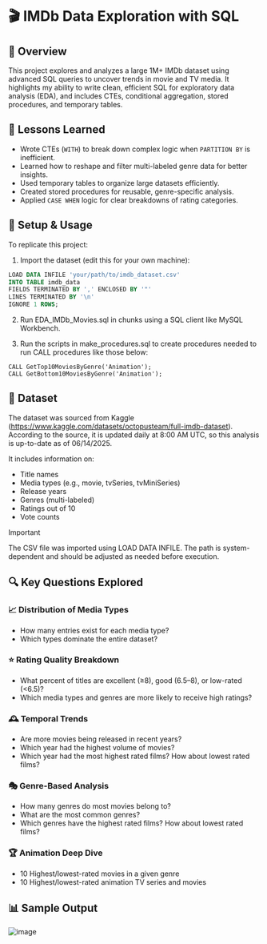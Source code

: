 # 🎬 IMDb Data Exploration with SQL

## 📌 Overview

This project explores and analyzes a large 1M+ IMDb dataset using advanced SQL queries to uncover trends in movie and TV media. It highlights my ability to write clean, efficient SQL for exploratory data analysis (EDA), and includes CTEs, conditional aggregation, stored procedures, and temporary tables.

## 🧠 Lessons Learned
- Wrote CTEs (`WITH`) to break down complex logic when `PARTITION BY` is inefficient.
- Learned how to reshape and filter multi-labeled genre data for better insights.
- Used temporary tables to organize large datasets efficiently.
- Created stored procedures for reusable, genre-specific analysis.
- Applied `CASE WHEN` logic for clear breakdowns of rating categories.

## 📌 Setup & Usage

To replicate this project:

1. Import the dataset (edit this for your own machine):

```SQL
LOAD DATA INFILE 'your/path/to/imdb_dataset.csv'
INTO TABLE imdb_data
FIELDS TERMINATED BY ',' ENCLOSED BY '"'
LINES TERMINATED BY '\n'
IGNORE 1 ROWS;
```

2. Run EDA_IMDb_Movies.sql in chunks using a SQL client like MySQL Workbench.

3. Run the scripts in make_procedures.sql to create procedures needed to run CALL procedures like those below:

```
CALL GetTop10MoviesByGenre('Animation');
CALL GetBottom10MoviesByGenre('Animation');
```

## 📂 Dataset

The dataset was sourced from Kaggle (https://www.kaggle.com/datasets/octopusteam/full-imdb-dataset). According to the source, it is updated daily at 8:00 AM UTC, so this analysis is up-to-date as of 06/14/2025.

It includes information on:
- Title names
- Media types (e.g., movie, tvSeries, tvMiniSeries)
- Release years
- Genres (multi-labeled)
- Ratings out of 10
- Vote counts

> [!IMPORTANT]
> The CSV file was imported using LOAD DATA INFILE. The path is system-dependent and should be adjusted as needed before execution.

## 🔍 Key Questions Explored

### 📈 Distribution of Media Types
- How many entries exist for each media type?
- Which types dominate the entire dataset?

### ⭐ Rating Quality Breakdown
- What percent of titles are excellent (≥8), good (6.5–8), or low-rated (<6.5)?
- Which media types and genres are more likely to receive high ratings?

### 🕰️ Temporal Trends
- Are more movies being released in recent years?
- Which year had the highest volume of movies?
- Which year had the most highest rated films? How about lowest rated films?

### 🎭 Genre-Based Analysis
- How many genres do most movies belong to?
- What are the most common genres?
- Which genres have the highest rated films? How about lowest rated films?

### 🏆 Animation Deep Dive
- 10 Highest/lowest-rated movies in a given genre
- 10 Highest/lowest-rated animation TV series and movies

## 📊 Sample Output
![image](https://github.com/user-attachments/assets/306be92e-899f-4bb7-aaf5-38934a44d906)
